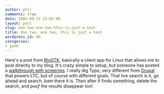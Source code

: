 ```yaml
---
author: phil
comments: true
date: 2005-09-23 22:02:00
layout: post
slug: one-two-one-two-this-is-just-a-test
title: One two, one two, this is just a test
wordpress_id: 90
categories:
- geek
---
```


Here's a post from [BloGTK](http://blogtk.sourceforge.net/index.php), basically a client app for Linux that allows me to post directly to my blog.  It's crazy simple to setup, but someone has posted a [walkthrough with screenies](http://www.robbyonrails.com/articles/2005/03/13/blogtk-and-typo).  I really dig Typo, very different from [Drupal](http://www.drupal.org/) that powers LTC, but of course with different goals.  That live search is it, go ahead and search, *bam* there it is.  Then after if finds something, delete the search, and *poof* the results disappear too!
